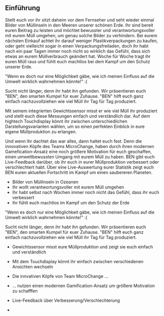 ## Einführung

Stellt euch vor ihr sitzt daheim vor dem Fernseher und seht wieder einmal Bilder von Müllinseln in den Meeren unserer schönen Erde.
Ihr sind bereit euren Beitrag zu leisten und möchtet bewusster und verantwortungsvoller mit eurem Müll umgehen, um genau solche Bilder zu verhindern.
Bei eurem nächsten Einkauf achtet ihr darauf weniger Plastikverpackungen zu kaufen, oder geht vielleicht sogar in einen Verpackungsfreiladen, doch ihr habt nach ein paar Tagen immer noch nicht so wirklich das Gefühl, dass sich etwas an eurem Müllverbrauch geändert hat. Woche für Woche tragt ihr euren Müll raus und fühlt euch machtlos bei dem Kampf um den Schutz unserer Erde.

"Wenn es doch nur eine Möglichkeit gäbe, wie ich meinen Einfluss auf die Umwelt wirklich wahrnehmen könnte!" :(

Sucht nicht länger, denn ihr habt ihn gefunden. Wir präsentieren euch "BEN", den smarten Kumpel für euer Zuhause.
"BEN" hilft euch ganz einfach nachzuvollziehen wie viel Müll ihr Tag für Tag produziert.

Mit seinem integrierten Gewichtssensor misst er wie viel Müll ihr produziert und stellt euch diese Messungen einfach und verständlich dar.
Auf dem hightech Touchdisplay könnt ihr zwischen unterschiedlichen Darstellungsvarianten wählen, um so einen perfekten Einblick in eure eigene Müllproduktion zu erlangen.

Und wenn ihr dachtet das war alles, dann haltet euch fest. Denn die innovativen Köpfe des Teams MicroChange, haben durch ihren modernen Gamefication-Ansatz eine noch größere Motivation für euch geschaffen, einen umweltbewussten Umgang mit eurem Müll zu haben.
BEN gibt euch Live-Feedback darüber, ob ihr euch in eurer Müllproduktion verbessert oder verschlechtert habt. Über eine Live-Auswertung eurer Statistik zeigt euch BEN euren aktuellen Fortschritt im Kampf um einen saubereren Planeten.


- Bilder von Müllinseln in Ozeanen
- Ihr wollt verantwortungsvoller mit eurem Müll umgehen
- Ihr habt selbst nach Wochen immer noch nicht das Gefühl, dass ihr euch verbessert
- Ihr fühlt euch machtlos im Kampf um den Schutz der Erde

"Wenn es doch nur eine Möglichkeit gäbe, wie ich meinen Einfluss auf die Umwelt wirklich wahrnehmen könnte!" :(

Sucht nicht länger, denn ihr habt ihn gefunden. Wir präsentieren euch "BEN", den smarten Kumpel für euer Zuhause.
"BEN" hilft euch ganz einfach nachzuvollziehen wie viel Müll ihr Tag für Tag produziert.

- Gewichtssensor misst eure Müllproduktion und zeigt sie euch einfach und verständlich
- Mit dem Touchdisplay könnt ihr einfach zwischen verschiedenen Ansichten wechseln

- Die innvativen Köpfe von Team MicroChange ...
- ... nutzen einen modernen Gamification-Ansatz um größere Motivation zu schafffen
- Live-Feedback über Verbesserung/Verschlechterung
- 